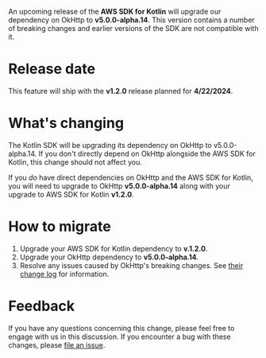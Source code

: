 An upcoming release of the **AWS SDK for Kotlin** will upgrade our dependency on OkHttp to **v5.0.0-alpha.14**. This version contains a number of breaking changes and earlier versions of the SDK are not compatible with it.

# Release date

This feature will ship with the **v1.2.0** release planned for **4/22/2024**.

# What's changing

The Kotlin SDK will be upgrading its dependency on OkHttp to v5.0.0-alpha.14. If you don't directly depend on OkHttp alongside the AWS SDK for Kotlin, this change should not affect you.

If you _do_ have direct dependencies on OkHttp and the AWS SDK for Kotlin, you will need to upgrade to OkHttp **v5.0.0-alpha.14** along with your upgrade to AWS SDK for Kotlin **v1.2.0**.

# How to migrate

1. Upgrade your AWS SDK for Kotlin dependency to **v.1.2.0**.
2. Upgrade your OkHttp dependency to **v5.0.0-alpha.14**.
3. Resolve any issues caused by OkHttp's breaking changes. See [their change log](https://square.github.io/okhttp/changelogs/changelog/) for information.

# Feedback

If you have any questions concerning this change, please feel free to engage with us in this discussion. If you encounter a bug with these changes, please [file an issue](https://github.com/awslabs/aws-sdk-kotlin/issues/new/choose).